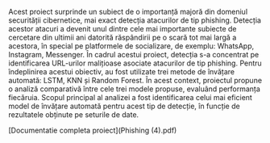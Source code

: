 
Acest proiect surprinde un subiect de o importanță majoră din domeniul securității cibernetice, mai exact detecția atacurilor de tip phishing. Detecția acestor atacuri a devenit unul dintre cele mai importante subiecte de cercetare din ultimii ani datorită răspândirii pe o scară tot mai largă a acestora, în special pe platformele de socializare, de exemplu: WhatsApp, Instagram, Messenger.
În cadrul acestui proiect, detecția s-a concentrat pe identificarea URL-urilor malițioase asociate atacurilor de tip phishing. Pentru îndeplinirea acestui obiectiv, au fost utilizate trei metode de învățare automată: LSTM, KNN și Random Forest.
În acest context, proiectul propune o analiză comparativă între cele trei modele propuse, evaluând performanța fiecăruia. Scopul principal al analizei a fost identificarea celui mai eficient model de învățare automată pentru acest tip de detecție, în funcție de rezultatele obținute pe seturile de date.

[Documentatie completa proiect](Phishing (4).pdf)
